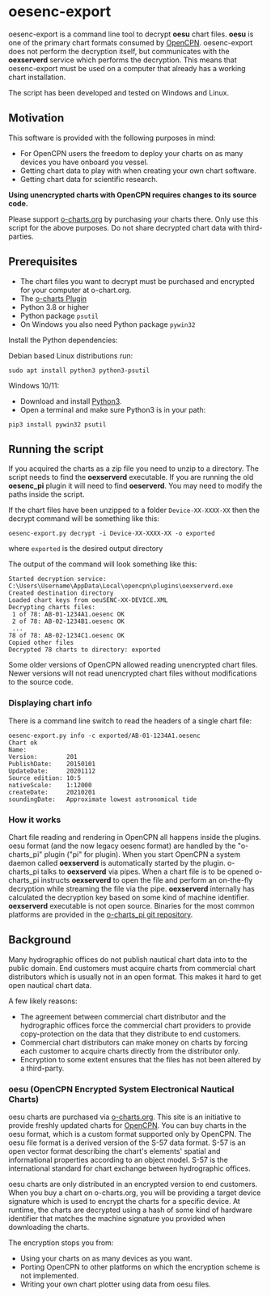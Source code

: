 # oesenc-export

oesenc-export is a command line tool to decrypt **oesu** chart files. **oesu** is one of the primary chart formats consumed by [OpenCPN](https://opencpn.org). oesenc-export does not perform the decryption itself, but communicates with the **oexserverd** service which performs the decryption. This means that oesenc-export must be used on a computer that already has a working chart installation.

The script has been developed and tested on Windows and Linux.

## Motivation

This software is provided with the following purposes in mind:

* For OpenCPN users the freedom to deploy your charts on as many devices you have onboard you vessel.
* Getting chart data to play with when creating your own chart software.
* Getting chart data for scientific research.

**Using unencrypted charts with OpenCPN requires changes to its source code.**

Please support [o-charts.org](https://o-charts.org/) by purchasing your charts there. Only use this script for the above purposes. Do not share decrypted chart data with third-parties. 

## Prerequisites

* The chart files you want to decrypt must be purchased and encrypted for your computer at o-chart.org.
* The [o-charts Plugin](https://opencpn.org/OpenCPN/plugins/ocharts.html)
* Python 3.8 or higher
* Python package `psutil`
* On Windows you also need Python package `pywin32`

Install the Python dependencies:

Debian based Linux distributions run:

```
sudo apt install python3 python3-psutil
```

Windows 10/11:

* Download and install [Python3](https://www.python.org/downloads/).
* Open a terminal and make sure Python3 is in your path:

```
pip3 install pywin32 psutil
```

## Running the script

If you acquired the charts as a zip file you need to unzip to a directory. The script needs to find the **oexserverd** executable. If you are running the old **oesenc_pi** plugin it will need to find **oeserverd**. You may need to modify the paths inside the script.

If the chart files have been unzipped to a folder `Device-XX-XXXX-XX` then the decrypt command will be something like this:

```
oesenc-export.py decrypt -i Device-XX-XXXX-XX -o exported
```
where `exported` is the desired output directory

The output of the command will look something like this:

```
Started decryption service: C:\Users\Username\AppData\Local\opencpn\plugins\oexserverd.exe
Created destination directory
Loaded chart keys from oeuSENC-XX-DEVICE.XML
Decrypting charts files:
 1 of 78: AB-01-1234A1.oesenc OK
 2 of 78: AB-02-1234B1.oesenc OK
 ...
78 of 78: AB-02-1234C1.oesenc OK
Copied other files
Decrypted 78 charts to directory: exported
```

Some older versions of OpenCPN allowed reading unencrypted chart files. Newer versions will not read unencrypted chart files without modifications to the source code.

### Displaying chart info

There is a command line switch to read the headers of a single chart file:

```
oesenc-export.py info -c exported/AB-01-1234A1.oesenc
Chart ok
Name:
Version:        201
PublishDate:    20150101
UpdateDate:     20201112
Source edition: 10:5
nativeScale:    1:12000
createDate:     20210201
soundingDate:   Approximate lowest astronomical tide
```

### How it works

Chart file reading and rendering in OpenCPN all happens inside the plugins. oesu format (and the now legacy oesenc format) are handled by the "o-charts_pi" plugin ("pi" for plugin). When you start OpenCPN a system daemon called **oexserverd** is automatically started by the plugin. o-charts_pi talks to **oexserverd** via pipes. When a chart file is to be opened o-charts_pi instructs **oexserverd** to open the file and perform an on-the-fly decryption while streaming the file via the pipe. **oexserverd** internally has calculated the decryption key based on some kind of machine identifier. **oexserverd** executable is not open source. Binaries for the most common platforms are provided in the [o-charts_pi git repository](https://github.com/bdbcat/o-charts_pi).

## Background

Many hydrographic offices do not publish nautical chart data into to the public domain. End customers must acquire charts from commercial chart distributors which is usually not in an open format. This makes it hard to get open nautical chart data.

A few likely reasons:

* The agreement between commercial chart distributor and the hydrographic offices force the commercial chart providers to provide copy-protection on the data that they distribute to end customers.
* Commercial chart distributors can make money on charts by forcing each customer to acquire charts directly from the distributor only.
* Encryption to some extent ensures that the files has not been altered by a third-party.

### oesu (OpenCPN Encrypted System Electronical Nautical Charts)

oesu charts are purchased via [o-charts.org](https://o-charts.org/). This site is an initiative to provide freshly updated charts for [OpenCPN](https://opencpn.org/). You can buy charts in the oesu format, which is a custom format supported only by OpenCPN. The oesu file format is a derived version of the S-57 data format. S-57 is an open vector format describing the chart's elements' spatial and informational properties according to an object model. S-57 is the international standard for chart exchange between hydrographic offices.

oesu charts are only distributed in an encrypted version to end customers. When you buy a chart on o-charts.org, you will be providing a target device signature which is used to encrypt the charts for a specific device. At runtime, the charts are decrypted using a hash of some kind of hardware identifier that matches the machine signature you provided when downloading the charts.

The encryption stops you from:

- Using your charts on as many devices as you want.
- Porting OpenCPN to other platforms on which the encryption scheme is not implemented.
- Writing your own chart plotter using data from oesu files.
